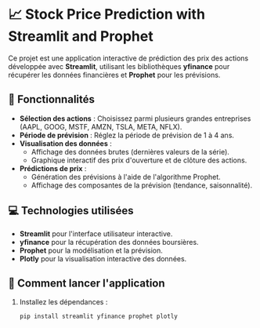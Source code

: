 # 📈 Stock Price Prediction with Streamlit and Prophet  

Ce projet est une application interactive de prédiction des prix des actions développée avec **Streamlit**, utilisant les bibliothèques **yfinance** pour récupérer les données financières et **Prophet** pour les prévisions.  

## 🚀 Fonctionnalités  
- **Sélection des actions** : Choisissez parmi plusieurs grandes entreprises (AAPL, GOOG, MSTF, AMZN, TSLA, META, NFLX).  
- **Période de prévision** : Réglez la période de prévision de 1 à 4 ans.  
- **Visualisation des données** :  
  - Affichage des données brutes (dernières valeurs de la série).  
  - Graphique interactif des prix d'ouverture et de clôture des actions.  
- **Prédictions de prix** :  
  - Génération des prévisions à l'aide de l'algorithme Prophet.  
  - Affichage des composantes de la prévision (tendance, saisonnalité).  

## 💻 Technologies utilisées  
- **Streamlit** pour l'interface utilisateur interactive.  
- **yfinance** pour la récupération des données boursières.  
- **Prophet** pour la modélisation et la prévision.  
- **Plotly** pour la visualisation interactive des données.  

## 🌟 Comment lancer l'application  
1. Installez les dépendances :  
   ```bash  
   pip install streamlit yfinance prophet plotly  
